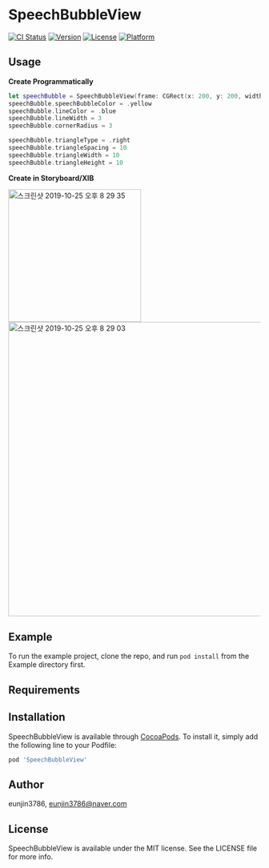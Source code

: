 # SpeechBubbleView

[![CI Status](https://img.shields.io/travis/eunjin3786/SpeechBubbleView.svg?style=flat)](https://travis-ci.org/eunjin3786/SpeechBubbleView)
[![Version](https://img.shields.io/cocoapods/v/SpeechBubbleView.svg?style=flat)](https://cocoapods.org/pods/SpeechBubbleView)
[![License](https://img.shields.io/cocoapods/l/SpeechBubbleView.svg?style=flat)](https://cocoapods.org/pods/SpeechBubbleView)
[![Platform](https://img.shields.io/cocoapods/p/SpeechBubbleView.svg?style=flat)](https://cocoapods.org/pods/SpeechBubbleView)

## Usage
**Create Programmatically**

```swift
let speechBubble = SpeechBubbleView(frame: CGRect(x: 200, y: 200, width: 200, height: 200))
speechBubble.speechBubbleColor = .yellow
speechBubble.lineColor = .blue
speechBubble.lineWidth = 3
speechBubble.cornerRadius = 3

speechBubble.triangleType = .right
speechBubble.triangleSpacing = 10
speechBubble.triangleWidth = 10
speechBubble.triangleHeight = 10
```

**Create in Storyboard/XIB**



<img width="265" alt="스크린샷 2019-10-25 오후 8 29 35" src="https://user-images.githubusercontent.com/9502063/67568089-2a4e2500-f766-11e9-9517-1507cae64372.png">



<img width="588" alt="스크린샷 2019-10-25 오후 8 29 03" src="https://user-images.githubusercontent.com/9502063/67568051-173b5500-f766-11e9-8772-f5ae6c1ca6aa.png">



## Example

To run the example project, clone the repo, and run `pod install` from the Example directory first.

## Requirements

## Installation

SpeechBubbleView is available through [CocoaPods](https://cocoapods.org). To install
it, simply add the following line to your Podfile:

```ruby
pod 'SpeechBubbleView'
```

## Author

eunjin3786, eunjin3786@naver.com

## License

SpeechBubbleView is available under the MIT license. See the LICENSE file for more info.
